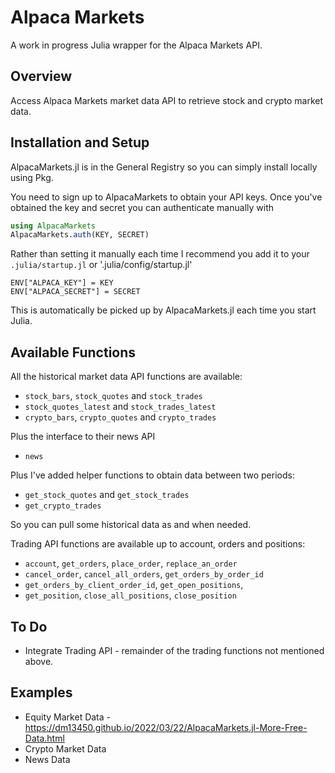 # Alpaca Markets

A work in progress Julia wrapper for the Alpaca Markets API.

## Overview

Access Alpaca Markets market data API to retrieve stock and crypto market data.

## Installation and Setup

AlpacaMarkets.jl is in the General Registry so you can simply install locally using Pkg.

You need to sign up to AlpacaMarkets to obtain your API keys.
Once you've obtained the key and secret you can authenticate manually with

```julia
using AlpacaMarkets
AlpacaMarkets.auth(KEY, SECRET)
```

Rather than setting it manually each time I recommend you add it to your `.julia/startup.jl` or '.julia/config/startup.jl'

```
ENV["ALPACA_KEY"] = KEY
ENV["ALPACA_SECRET"] = SECRET
```

This is automatically be picked up by AlpacaMarkets.jl each time you start Julia.

## Available Functions

All the historical market data API functions are available:

* `stock_bars`, `stock_quotes` and `stock_trades`
* `stock_quotes_latest` and `stock_trades_latest`
* `crypto_bars`, `crypto_quotes` and `crypto_trades`

Plus the interface to their news API

* `news`

Plus I've added helper functions to obtain data between two periods:

* `get_stock_quotes` and `get_stock_trades`
* `get_crypto_trades`

So you can pull some historical data as and when needed.

Trading API functions are available up to account, orders and positions:

* `account`, `get_orders`, `place_order`, `replace_an_order`
* `cancel_order`, `cancel_all_orders`, `get_orders_by_order_id`
* `get_orders_by_client_order_id`, `get_open_positions`, 
* `get_position`, `close_all_positions`, `close_position`

## To Do

* Integrate Trading API - remainder of the trading functions not mentioned above.

## Examples

* Equity Market Data - https://dm13450.github.io/2022/03/22/AlpacaMarkets.jl-More-Free-Data.html
* Crypto Market Data
* News Data
